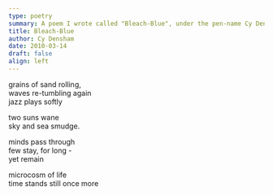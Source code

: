 ```yaml
---
type: poetry
summary: A poem I wrote called "Bleach-Blue", under the pen-name Cy Densham.
title: Bleach-Blue
author: Cy Densham
date: 2010-03-14
draft: false
align: left
---
```

grains of sand rolling,\
waves re-tumbling again\
jazz plays softly

two suns wane\
sky and sea smudge.

minds pass through\
few stay, for long -\
yet remain

microcosm of life\
time stands still once more
